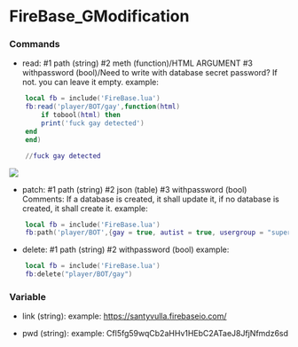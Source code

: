 
# FireBase_GModification

### Commands
* read:
#1 path (string)
#2 meth (function)/HTML ARGUMENT
#3 withpassword (bool)/Need to write with database secret password? If not. you can leave it empty.
example: 
```lua
    local fb = include('FireBase.lua')
    fb:read('player/BOT/gay',function(html)
        if tobool(html) then
	    print('fuck gay detected')
	end
    end)

    //fuck gay detected
```
![](https://i.imgur.com/REk4Yhf.png)

* patch:
#1 path (string)
#2 json (table)
#3 withpassword (bool)
Comments: If a database is created, it shall update it, if no database is created, it shall create it.
example: 
```lua
    local fb = include('FireBase.lua')
    fb:path('player/BOT',{gay = true, autist = true, usergroup = "superadmin"}, true)
```

* delete:
#1 path (string)
#2 withpassword (bool) 
example: 
```lua
    local fb = include('FireBase.lua')
    fb:delete("player/BOT/gay")
```
### Variable
* link (string): 
example: https://santyvulla.firebaseio.com/

* pwd (string): 
example: Cfl5fg59wqCb2aHHv1HEbC2ATaeJ8JfjNfmdz6sd
